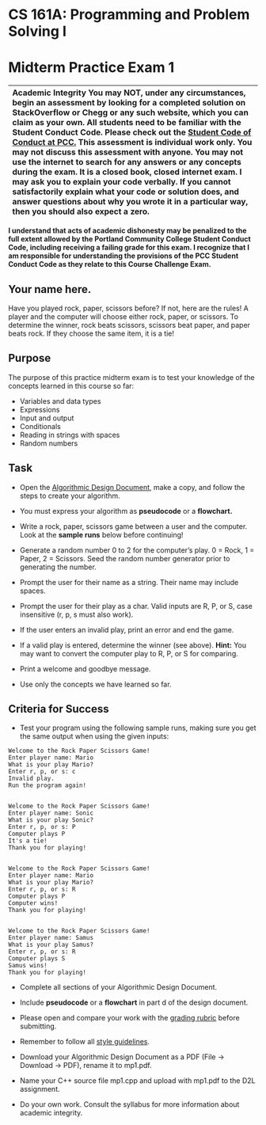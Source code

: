 # **CS 161A: Programming and Problem Solving I**

# Midterm Practice Exam 1

| Academic Integrity You may NOT, under any circumstances, begin an assessment by looking for a completed solution on StackOverflow or Chegg or any such website, which you can claim as your own.  All students need to be familiar with the Student Conduct Code. Please check out the [Student Code of Conduct at PCC.](https://www.pcc.edu/student-conduct/conduct/quick-view-of-policy/) This assessment is individual work only. You may not discuss this assessment with anyone. You may not use the internet to search for any answers or any concepts during the exam. It is a closed book, closed internet exam. I may ask you to explain your code verbally. If you cannot satisfactorily explain what your code or solution does, and answer questions about why you wrote it in a particular way, then you should also expect a zero. |
| :---- |

**I understand that acts of academic dishonesty may be penalized to the full extent allowed by the Portland Community College Student Conduct Code, including receiving a failing grade for this exam. I recognize that I am responsible for understanding the provisions of the PCC Student Conduct Code as they relate to this Course Challenge Exam.**

## Your name here.

Have you played rock, paper, scissors before? If not, here are the rules\! A player and the computer will choose either rock, paper, or scissors. To determine the winner, rock beats scissors, scissors beat paper, and paper beats rock. If they choose the same item, it is a tie\!  


## Purpose

The purpose of this practice midterm exam is to test your knowledge of the concepts learned in this course so far:

* Variables and data types  
* Expressions  
* Input and output  
* Conditionals  
* Reading in strings with spaces  
* Random numbers

## Task

* Open the [Algorithmic Design Document](https://docs.google.com/document/d/1Y0kHPoUWHcbH-_0yma7sMCUR0EvLL7CKEvTGTetqEmU/edit?usp=sharing), make a copy, and follow the steps to create your algorithm.

* You must express your algorithm as **pseudocode** or a **flowchart.**

* Write a rock, paper, scissors game between a user and the computer. Look at the **sample runs** below before continuing\!

* Generate a random number 0 to 2 for the computer’s play. 0 \= Rock, 1 \= Paper, 2 \= Scissors. Seed the random number generator prior to generating the number.

* Prompt the user for their name as a string. Their name may include spaces.

* Prompt the user for their play as a char. Valid inputs are R, P, or S, case insensitive (r, p, s must also work).

* If the user enters an invalid play, print an error and end the game.

* If a valid play is entered, determine the winner (see above). **Hint:** You may want to convert the computer play to R, P, or S for comparing. 

* Print a welcome and goodbye message.

* Use only the concepts we have learned so far.

## Criteria for Success

* Test your program using the following sample runs, making sure you get the same output when using the given inputs:

```
Welcome to the Rock Paper Scissors Game!
Enter player name: Mario
What is your play Mario?
Enter r, p, or s: c
Invalid play.
Run the program again!


Welcome to the Rock Paper Scissors Game!
Enter player name: Sonic
What is your play Sonic?
Enter r, p, or s: P
Computer plays P
It's a tie!
Thank you for playing!


Welcome to the Rock Paper Scissors Game!
Enter player name: Mario
What is your play Mario?
Enter r, p, or s: R
Computer plays P
Computer wins!
Thank you for playing!


Welcome to the Rock Paper Scissors Game!
Enter player name: Samus
What is your play Samus?
Enter r, p, or s: R
Computer plays S
Samus wins!
Thank you for playing!
```
* Complete all sections of your Algorithmic Design Document. 

* Include **pseudocode** or a **flowchart** in part d of the design document.

* Please open and compare your work with the [grading rubric](https://docs.google.com/document/d/1OgJpTGzDOtA6GMqi87ggiLgu79zw71-I80jPjC4eZMQ/edit?usp=sharing) before submitting.

* Remember to follow all [style guidelines](https://docs.google.com/document/d/1avQh7119eRLYZg2ctgeJ57eNRr-KgLr56h2eBxi9_dQ/edit?usp=sharing).

* Download your Algorithmic Design Document as a PDF (File \-\> Download \-\> PDF), rename it to mp1.pdf.

* Name your C++ source file  mp1.cpp and upload with mp1.pdf to the D2L assignment.

* Do your own work. Consult the syllabus for more information about academic integrity.
